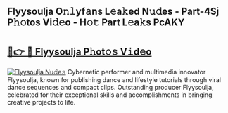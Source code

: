 ## Flyysoulja O𝚗𝚕yf𝚊ns L𝚎a𝚔ed N𝚞𝚍es - Part-4Sj P𝚑𝚘tos Vi𝚍𝚎o - H𝚘𝚝 Part L𝚎a𝚔s PcAKY

# <h2><a href="http://kfbm07z.oniu.top/?m=Flyysoulja">🔗👉 🔴 Flyysoulja P𝚑ot𝚘𝚜 V𝚒d𝚎o</a></h2>

[![Flyysoulja Nu𝚍e𝚜](https://i.imgur.com/0qMVB7G.gif)](http://kfbm07z.oniu.top/?m=Flyysoulja)
Cybernetic performer and multimedia innovator Flyysoulja, known for publishing dance and lifestyle tutorials through viral dance sequences and compact clips. Outstanding producer Flyysoulja, celebrated for their exceptional skills and accomplishments in bringing creative projects to life.  
